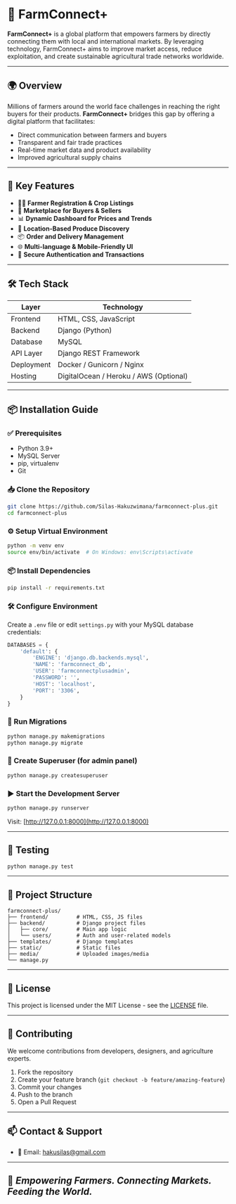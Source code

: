 
# 🌾 FarmConnect+

**FarmConnect+** is a global platform that empowers farmers by directly connecting them with local and international markets. By leveraging technology, FarmConnect+ aims to improve market access, reduce exploitation, and create sustainable agricultural trade networks worldwide.

---

## 🌍 Overview

Millions of farmers around the world face challenges in reaching the right buyers for their products. **FarmConnect+** bridges this gap by offering a digital platform that facilitates:

* Direct communication between farmers and buyers
* Transparent and fair trade practices
* Real-time market data and product availability
* Improved agricultural supply chains

---

## 🚀 Key Features

* 👩‍🌾 **Farmer Registration & Crop Listings**
* 🛒 **Marketplace for Buyers & Sellers**
* 📊 **Dynamic Dashboard for Prices and Trends**
* 🧭 **Location-Based Produce Discovery**
* 📦 **Order and Delivery Management**
* 🌐 **Multi-language & Mobile-Friendly UI**
* 🔐 **Secure Authentication and Transactions**

---

## 🛠 Tech Stack

| Layer      | Technology                             |
| ---------- | -------------------------------------- |
| Frontend   | HTML, CSS, JavaScript                  |
| Backend    | Django (Python)                        |
| Database   | MySQL                                  |
| API Layer  | Django REST Framework                  |
| Deployment | Docker / Gunicorn / Nginx              |
| Hosting    | DigitalOcean / Heroku / AWS (Optional) |

---

## 📦 Installation Guide

### ✅ Prerequisites

* Python 3.9+
* MySQL Server
* pip, virtualenv
* Git

### 📥 Clone the Repository

```bash
git clone https://github.com/Silas-Hakuzwimana/farmconnect-plus.git
cd farmconnect-plus
```

### ⚙️ Setup Virtual Environment

```bash
python -m venv env
source env/bin/activate  # On Windows: env\Scripts\activate
```

### 📦 Install Dependencies

```bash
pip install -r requirements.txt
```

### 🛠 Configure Environment

Create a `.env` file or edit `settings.py` with your MySQL database credentials:

```python
DATABASES = {
    'default': {
        'ENGINE': 'django.db.backends.mysql',
        'NAME': 'farmconnect_db',
        'USER': 'farmconnectplusadmin',
        'PASSWORD': '',
        'HOST': 'localhost',
        'PORT': '3306',
    }
}
```

### 🔨 Run Migrations

```bash
python manage.py makemigrations
python manage.py migrate
```

### 👤 Create Superuser (for admin panel)

```bash
python manage.py createsuperuser
```

### ▶️ Start the Development Server

```bash
python manage.py runserver
```

Visit: [http://127.0.0.1:8000](http://127.0.0.1:8000)

---

## 🧪 Testing

```bash
python manage.py test
```

---

## 📂 Project Structure

```
farmconnect-plus/
├── frontend/         # HTML, CSS, JS files
├── backend/          # Django project files
│   ├── core/         # Main app logic
│   └── users/        # Auth and user-related models
├── templates/        # Django templates
├── static/           # Static files
├── media/            # Uploaded images/media
└── manage.py
```

---

## 📄 License

This project is licensed under the MIT License - see the [LICENSE](LICENSE) file.

---

## 🤝 Contributing

We welcome contributions from developers, designers, and agriculture experts.

1. Fork the repository
2. Create your feature branch (`git checkout -b feature/amazing-feature`)
3. Commit your changes
4. Push to the branch
5. Open a Pull Request

---

## 📫 Contact & Support

* 📧 Email: [hakusilas@gmail.com](mailto:hakusilas@gmail.com)


---

## 🌱 *Empowering Farmers. Connecting Markets. Feeding the World.*


